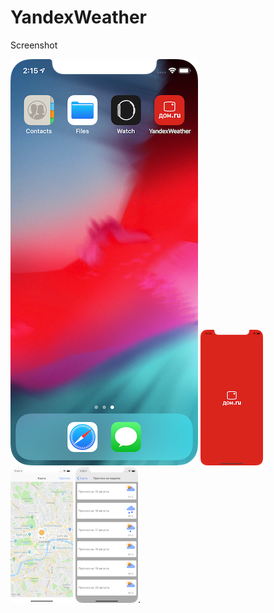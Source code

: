 # YandexWeather
Screenshot

![Иллюстрация к проекту](https://github.com/sergykapitan/YandexWeather/blob/master/S/First.png)  ![Иллюстрация к проекту](https://github.com/sergykapitan/YandexWeather/blob/master/ScreenShots/Two.png)   ![Иллюстрация к проекту](https://github.com/sergykapitan/YandexWeather/blob/master/ScreenShots/Four.png)   ![Иллюстрация к проекту](https://github.com/sergykapitan/YandexWeather/blob/master/ScreenShots/Five.png). 
